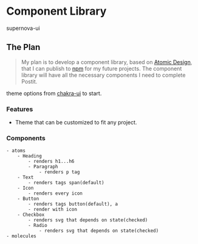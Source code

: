 # Component Library

supernova-ui

## The Plan

> My plan is to develop a component library, based on [Atomic Design](https://bradfrost.com/blog/post/atomic-web-design/), that I can publish to [npm](https://www.npmjs.com/) for my future projects. The component library will have all the necessary components I need to complete Postit.

theme options from [chakra-ui](https://chakra-ui.com/) to start.

### Features

- Theme that can be customized to fit any project.

### Components

    - atoms
    	- Heading
    		- renders h1...h6
    		- Paragraph
    			- renders p tag
    	- Text
    		- renders tags span(default)
    	- Icon
    		- renders every icon
    	- Button
    		- renders tags button(default), a
    		- render with icon
    	- Checkbox
    		- renders svg that depends on state(checked)
    		- Radio
    			- renders svg that depends on state(checked)
    - molecules
